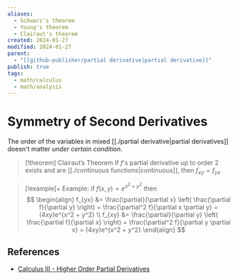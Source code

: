 ```yaml
---
aliases:
  - Schwarz's theorem
  - Young's theorem
  - Clairaut's theorem
created: 2024-01-27
modified: 2024-01-27
parent:
  - "[[github-publisher/partial derivative|partial derivative]]"
publish: true
tags:
  - math/calculus
  - math/analysis
---
```

# Symmetry of Second Derivatives
The order of the variables in mixed [[./partial derivative|partial derivatives]] doesn't matter _under certain condition_.

> [!theorem] Clairaut’s Theorem
> If $f$'s partial derivative up to order 2 exists and are [[./continuous functions|continuous]], then $f_{xy} = f_{yx}$

> [!example]+ Example: if $f(x, y) = e^{x^2 + y^2}$
> then
> $$
> \begin{align}
> f_{yx} &= \frac{\partial}{\partial x} \left( \frac{\partial f}{\partial y} \right) = \frac{\partial^2 f}{\partial x \partial y} = (4xy)e^{x^2 + y^2} \\
> f_{xy} &= \frac{\partial}{\partial y} \left( \frac{\partial f}{\partial x} \right) = \frac{\partial^2 f}{\partial y \partial x} = (4xy)e^{x^2 + y^2}
> \end{align}
> $$

## References
- [Calculus III - Higher Order Partial Derivatives](https://tutorial.math.lamar.edu/classes/calciii/highorderpartialderivs.aspx)